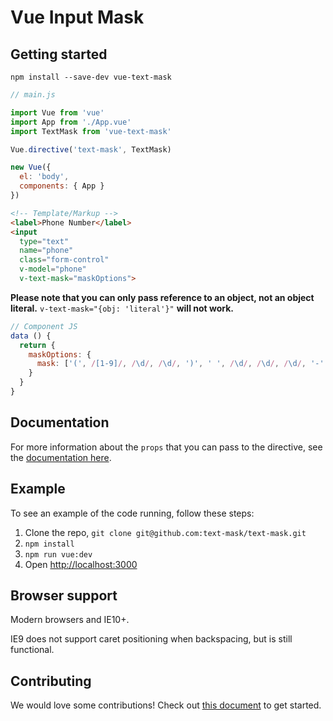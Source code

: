 # Vue Input Mask

## Getting started

`npm install --save-dev vue-text-mask`

```js
// main.js

import Vue from 'vue'
import App from './App.vue'
import TextMask from 'vue-text-mask'

Vue.directive('text-mask', TextMask)

new Vue({
  el: 'body',
  components: { App }
})
```

```html
<!-- Template/Markup -->
<label>Phone Number</label>
<input
  type="text"
  name="phone"
  class="form-control"
  v-model="phone"
  v-text-mask="maskOptions">
```

**Please note that you can only pass reference to an object, not an object literal.**
`v-text-mask="{obj: 'literal'}"` **will not work.**

```js
// Component JS
data () {
  return {
    maskOptions: {
      mask: ['(', /[1-9]/, /\d/, /\d/, ')', ' ', /\d/, /\d/, /\d/, '-', /\d/, /\d/, /\d/, /\d/]
    }
  }
}
```

## Documentation

For more information about the `props` that you can pass to the directive, see
the [documentation here](https://github.com/text-mask/text-mask/blob/master/componentDocumentation.md#readme).

## Example

To see an example of the code running, follow these steps:

1. Clone the repo, `git clone git@github.com:text-mask/text-mask.git`
2. `npm install`
3. `npm run vue:dev`
4. Open [http://localhost:3000](http://localhost:3000)

## Browser support

Modern browsers and IE10+.

IE9 does not support caret positioning when backspacing, but is still functional.

## Contributing

We would love some contributions! Check out
[this document](https://github.com/text-mask/text-mask/blob/master/howToContribute.md#readme) to get started.
